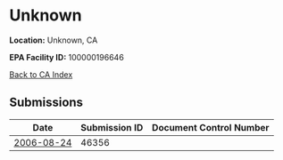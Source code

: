 # Unknown

**Location:** Unknown, CA

**EPA Facility ID:** 100000196646

[Back to CA Index](../../index.md)

## Submissions

| Date | Submission ID | Document Control Number |
|------|--------------|-------------------------|
| [2006-08-24](submissions/46356.md) | 46356 |  |
